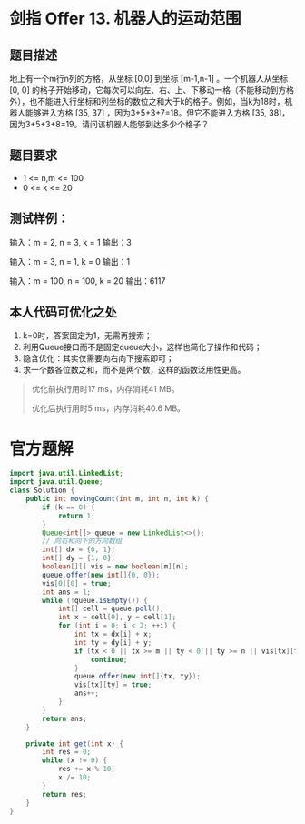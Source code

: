 # 剑指 Offer 13. 机器人的运动范围
## 题目描述
地上有一个m行n列的方格，从坐标 [0,0] 到坐标 [m-1,n-1] 。一个机器人从坐标 [0, 0] 的格子开始移动，它每次可以向左、右、上、下移动一格（不能移动到方格外），也不能进入行坐标和列坐标的数位之和大于k的格子。例如，当k为18时，机器人能够进入方格 [35, 37] ，因为3+5+3+7=18。但它不能进入方格 [35, 38]，因为3+5+3+8=19。请问该机器人能够到达多少个格子？
## 题目要求
- 1 <= n,m <= 100
- 0 <= k <= 20
## 测试样例：
输入：m = 2, n = 3, k = 1
输出：3

输入：m = 3, n = 1, k = 0
输出：1

输入：m = 100, n = 100, k = 20
输出：6117
## 本人代码可优化之处
1. k=0时，答案固定为1，无需再搜索；
2. 利用Queue接口而不是固定queue大小，这样也简化了操作和代码；
3. 隐含优化：其实仅需要向右向下搜索即可；
4. 求一个数各位数之和，而不是两个数，这样的函数泛用性更高。
> 优化前执行用时17 ms，内存消耗41 MB。
> 
> 优化后执行用时5 ms，内存消耗40.6 MB。
# 官方题解
```java
import java.util.LinkedList;
import java.util.Queue;
class Solution {
    public int movingCount(int m, int n, int k) {
        if (k == 0) {
            return 1;
        }
        Queue<int[]> queue = new LinkedList<>();
        // 向右和向下的方向数组
        int[] dx = {0, 1};
        int[] dy = {1, 0};
        boolean[][] vis = new boolean[m][n];
        queue.offer(new int[]{0, 0});
        vis[0][0] = true;
        int ans = 1;
        while (!queue.isEmpty()) {
            int[] cell = queue.poll();
            int x = cell[0], y = cell[1];
            for (int i = 0; i < 2; ++i) {
                int tx = dx[i] + x;
                int ty = dy[i] + y;
                if (tx < 0 || tx >= m || ty < 0 || ty >= n || vis[tx][ty] || get(tx) + get(ty) > k) {
                    continue;
                }
                queue.offer(new int[]{tx, ty});
                vis[tx][ty] = true;
                ans++;
            }
        }
        return ans;
    }

    private int get(int x) {
        int res = 0;
        while (x != 0) {
            res += x % 10;
            x /= 10;
        }
        return res;
    }
}
```